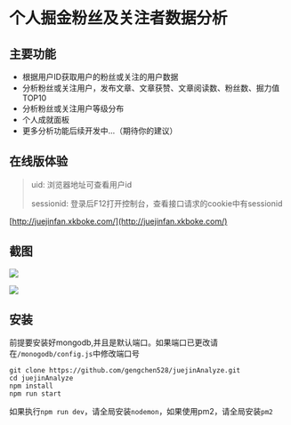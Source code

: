 # 个人掘金粉丝及关注者数据分析

## 主要功能

* 根据用户ID获取用户的粉丝或关注的用户数据
* 分析粉丝或关注用户，发布文章、文章获赞、文章阅读数、粉丝数、掘力值TOP10
* 分析粉丝或关注用户等级分布
* 个人成就面板
* 更多分析功能后续开发中...（期待你的建议）

## 在线版体验

> uid:  浏览器地址可查看用户id
> 
>sessionid: 登录后F12打开控制台，查看接口请求的cookie中有sessionid


[http://juejinfan.xkboke.com/](http://juejinfan.xkboke.com/)

## 截图
![](https://user-gold-cdn.xitu.io/2019/5/15/16aba7a3d58c59bc?w=2558&h=1376&f=png&s=1916755)


![](https://user-gold-cdn.xitu.io/2019/5/15/16aba6e80be34983?w=2556&h=1376&f=png&s=2988706)

## 安装

前提要安装好mongodb,并且是默认端口。如果端口已更改请在`/monogodb/config.js`中修改端口号

```
git clone https://github.com/gengchen528/juejinAnalyze.git
cd juejinAnalyze
npm install 
npm run start

```
如果执行`npm run dev`，请全局安装`nodemon`，如果使用pm2，请全局安装`pm2`

